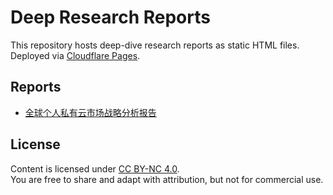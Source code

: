 # Deep Research Reports

This repository hosts deep-dive research reports as static HTML files.  
Deployed via [Cloudflare Pages](https://pages.cloudflare.com/).

## Reports
- [全球个人私有云市场战略分析报告](./public/reports/personal-nas-strategy.html)

## License
Content is licensed under [CC BY-NC 4.0](https://creativecommons.org/licenses/by-nc/4.0/).  
You are free to share and adapt with attribution, but not for commercial use.